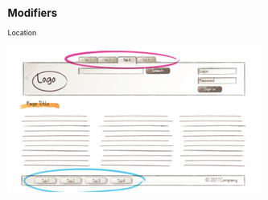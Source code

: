 ##  Modifiers

Location

![Location Modifier](https://raw.githubusercontent.com/bwasilewski/SassBEM/master/img/site-footer-menu.png "Location Modifier")
